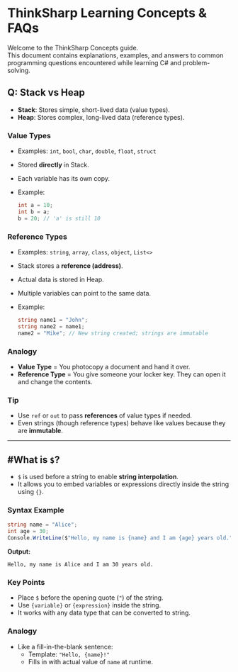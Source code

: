 # ThinkSharp Learning Concepts & FAQs

Welcome to the ThinkSharp Concepts guide.  
This document contains explanations, examples, and answers to common programming questions encountered while learning C# and problem-solving.

## Q: Stack vs Heap

- **Stack**: Stores simple, short-lived data (value types).
- **Heap**: Stores complex, long-lived data (reference types).

### Value Types

- Examples: `int`, `bool`, `char`, `double`, `float`, `struct`
- Stored **directly** in Stack.
- Each variable has its own copy.
- Example:

  ```csharp
  int a = 10;
  int b = a;
  b = 20; // 'a' is still 10
  ```

### Reference Types

- Examples: `string`, `array`, `class`, `object`, `List<>`
- Stack stores a **reference (address)**.
- Actual data is stored in Heap.
- Multiple variables can point to the same data.
- Example:

  ```csharp
  string name1 = "John";
  string name2 = name1;
  name2 = "Mike"; // New string created; strings are immutable
  ```

### Analogy

- **Value Type** = You photocopy a document and hand it over.
- **Reference Type** = You give someone your locker key. They can open it and change the contents.

### Tip

- Use `ref` or `out` to pass **references** of value types if needed.
- Even strings (though reference types) behave like values because they are **immutable**.

---

## #What is `$`?

- `$` is used before a string to enable **string interpolation**.
- It allows you to embed variables or expressions directly inside the string using `{}`.

### Syntax Example

```csharp
string name = "Alice";
int age = 30;
Console.WriteLine($"Hello, my name is {name} and I am {age} years old.");
```

**Output:**
```
Hello, my name is Alice and I am 30 years old.
```

### Key Points

- Place `$` before the opening quote (`"`) of the string.
- Use `{variable}` or `{expression}` inside the string.
- It works with any data type that can be converted to string.

### Analogy

- Like a fill-in-the-blank sentence:
  - Template: `"Hello, {name}!"`
  - Fills in with actual value of `name` at runtime.




